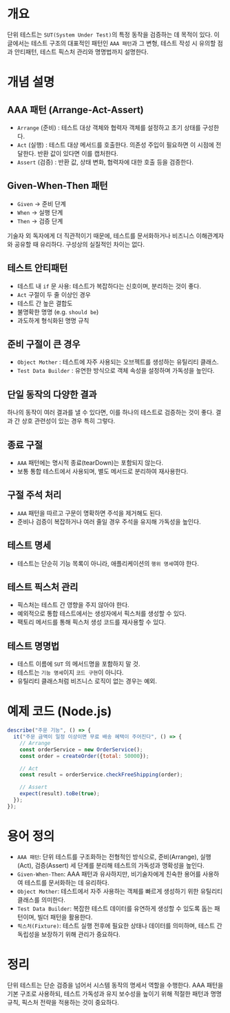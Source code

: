 # 개요

단위 테스트는 `SUT(System Under Test)`의 특정 동작을 검증하는 데 목적이 있다.
이 글에서는 테스트 구조의 대표적인 패턴인 `AAA 패턴`과 그 변형, 테스트 작성 시 유의할 점과 안티패턴, 테스트 픽스처 관리와 명명법까지 설명한다.

# 개념 설명

## AAA 패턴 (Arrange-Act-Assert)

- `Arrange` (준비) : 테스트 대상 객체와 협력자 객체를 설정하고 초기 상태를 구성한다.
- `Act` (실행) : 테스트 대상 메서드를 호출한다. 의존성 주입이 필요하면 이 시점에 전달한다. 반환 값이 있다면 이를 캡처한다.
- `Assert` (검증) : 반환 값, 상태 변화, 협력자에 대한 호출 등을 검증한다.

## Given-When-Then 패턴

- `Given` → 준비 단계
- `When` → 실행 단계
- `Then` → 검증 단계

기술자 외 독자에게 더 직관적이기 때문에, 테스트를 문서화하거나 비즈니스 이해관계자와 공유할 때 유리하다.
구성상의 실질적인 차이는 없다.

## 테스트 안티패턴

- 테스트 내 `if` 문 사용: 테스트가 복잡하다는 신호이며, 분리하는 것이 좋다.
- `Act` 구절이 두 줄 이상인 경우
- 테스트 간 높은 결합도
- 불명확한 명명 (e.g. `should be`)
- 과도하게 형식화된 명명 규칙

## 준비 구절이 큰 경우

- `Object Mother` : 테스트에 자주 사용되는 오브젝트를 생성하는 유틸리티 클래스.
- `Test Data Builder` : 유연한 방식으로 객체 속성을 설정하며 가독성을 높인다.

## 단일 동작의 다양한 결과

하나의 동작이 여러 결과를 낼 수 있다면, 이를 하나의 테스트로 검증하는 것이 좋다.
결과 간 상호 관련성이 있는 경우 특히 그렇다.

## 종료 구절

- `AAA` 패턴에는 명시적 종료(tearDown)는 포함되지 않는다.
- 보통 통합 테스트에서 사용되며, 별도 메서드로 분리하여 재사용한다.

## 구절 주석 처리

- `AAA` 패턴을 따르고 구문이 명확하면 주석을 제거해도 된다.
- 준비나 검증이 복잡하거나 여러 줄일 경우 주석을 유지해 가독성을 높인다.

## 테스트 명세

- 테스트는 단순히 기능 목록이 아니라, 애플리케이션의 `행위 명세`여야 한다.

## 테스트 픽스처 관리

- 픽스처는 테스트 간 영향을 주지 않아야 한다.
- 예외적으로 통합 테스트에서는 생성자에서 픽스처를 생성할 수 있다.
- 팩토리 메서드를 통해 픽스처 생성 코드를 재사용할 수 있다.

## 테스트 명명법

- 테스트 이름에 `SUT` 의 메서드명을 포함하지 말 것.
- 테스트는 `기능 명세`이지 `코드 구현`이 아니다.
- 유틸리티 클래스처럼 비즈니스 로직이 없는 경우는 예외.

# 예제 코드 (Node.js)

```javascript
describe("주문 기능", () => {
  it("주문 금액이 일정 이상이면 무료 배송 혜택이 주어진다", () => {
    // Arrange
    const orderService = new OrderService();
    const order = createOrder({total: 50000});

    // Act
    const result = orderService.checkFreeShipping(order);

    // Assert
    expect(result).toBe(true);
  });
});
```

# 용어 정의

- `AAA 패턴`: 단위 테스트를 구조화하는 전형적인 방식으로, 준비(Arrange), 실행(Act), 검증(Assert) 세 단계를 분리해 테스트의 가독성과 명확성을 높인다.
- `Given-When-Then`: AAA 패턴과 유사하지만, 비기술자에게 친숙한 용어를 사용하여 테스트를 문서화하는 데 유리하다.
- `Object Mother`: 테스트에서 자주 사용하는 객체를 빠르게 생성하기 위한 유틸리티 클래스를 의미한다.
- `Test Data Builder`: 복잡한 테스트 데이터를 유연하게 생성할 수 있도록 돕는 패턴이며, 빌더 패턴을 활용한다.
- `픽스처(Fixture)`: 테스트 실행 전후에 필요한 상태나 데이터를 의미하며, 테스트 간 독립성을 보장하기 위해 관리가 중요하다.

# 정리

단위 테스트는 단순 검증을 넘어서 시스템 동작의 명세서 역할을 수행한다.
AAA 패턴을 기본 구조로 사용하되, 테스트 가독성과 유지 보수성을 높이기 위해 적절한 패턴과 명명 규칙, 픽스처 전략을 적용하는 것이 중요하다.